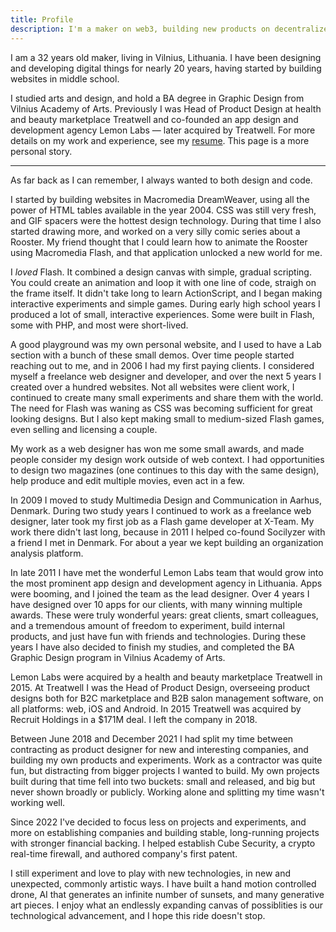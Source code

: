 ```yaml
---
title: Profile
description: I'm a maker on web3, building new products on decentralized value networks. This is my journey so far.
---
```


I am a 32 years old maker, living in Vilnius, Lithuania. I have been designing and developing digital things for nearly 20 years, having started by building websites in middle school.

I studied arts and design, and hold a BA degree in Graphic Design from Vilnius Academy of Arts. Previously I was Head of Product Design at health and beauty marketplace Treatwell and co-founded an app design and development agency Lemon Labs — later acquired by Treatwell. For more details on my work and experience, see my [resume](/resume). This page is a more personal story.

---

As far back as I can remember, I always wanted to both design and code.

I started by building websites in Macromedia DreamWeaver, using all the power of HTML tables available in the year 2004. CSS was still very fresh, and GIF spacers were the hottest design technology. During that time I also started drawing more, and worked on a very silly comic series about a Rooster. My friend thought that I could learn how to animate the Rooster using Macromedia Flash, and that application unlocked a new world for me.

I *loved* Flash. It combined a design canvas with simple, gradual scripting. You could create an animation and loop it with one line of code, straigh on the frame itself. It didn't take long to learn ActionScript, and I began making interactive experiments and simple games. During early high school years I produced a lot of small, interactive experiences. Some were built in Flash, some with PHP, and most were short-lived.

A good playground was my own personal website, and I used to have a Lab section with a bunch of these small demos. Over time people started reaching out to me, and in 2006 I had my first paying clients. I considered myself a freelance web designer and developer, and over the next 5 years I created over a hundred websites. Not all websites were client work, I continued to create many small experiments and share them with the world. The need for Flash was waning as CSS was becoming sufficient for great looking designs. But I also kept making small to medium-sized Flash games, even selling and licensing a couple.

My work as a web designer has won me some small awards, and made people consider my design work outside of web context. I had opportunities to design two magazines (one continues to this day with the same design), help produce and edit multiple movies, even act in a few. 

In 2009 I moved to study Multimedia Design and Communication in Aarhus, Denmark. During two study years I continued to work as a freelance web designer, later took my first job as a Flash game developer at X-Team. My work there didn't last long, because in 2011 I helped co-found Socilyzer with a friend I met in Denmark. For about a year we kept building an organization analysis platform.

In late 2011 I have met the wonderful Lemon Labs team that would grow into the most prominent app design and development agency in Lithuania. Apps were booming, and I joined the team as the lead designer. Over 4 years I have designed over 10 apps for our clients, with many winning multiple awards. These were truly wonderful years: great clients, smart colleagues, and a tremendous amount of freedom to experiment, build internal products, and just have fun with friends and technologies. During these years I have also decided to finish my studies, and completed the BA Graphic Design program in Vilnius Academy of Arts.

Lemon Labs were acquired by a health and beauty marketplace Treatwell in 2015. At Treatwell I was the Head of Product Design, overseeing product designs both for B2C marketplace and B2B salon management software, on all platforms: web, iOS and Android. In 2015 Treatwell was acquired by Recruit Holdings in a $171M deal. I left the company in 2018.

Between June 2018 and December 2021 I had split my time between contracting as product designer for new and interesting companies, and building my own products and experiments. Work as a contractor was quite fun, but distracting from bigger projects I wanted to build. My own projects built during that time fell into two buckets: small and released, and big but never shown broadly or publicly. Working alone and splitting my time wasn't working well.

Since 2022 I've decided to focus less on projects and experiments, and more on establishing companies and building stable, long-running projects with stronger financial backing. I helped establish Cube Security, a crypto real-time firewall, and authored company's first patent.

I still experiment and love to play with new technologies, in new and unexpected, commonly artistic ways. I have built a hand motion controlled drone, AI that generates an infinite number of sunsets, and many generative art pieces. I enjoy what an endlessly expanding canvas of possiblities is our technological advancement, and I hope this ride doesn't stop.